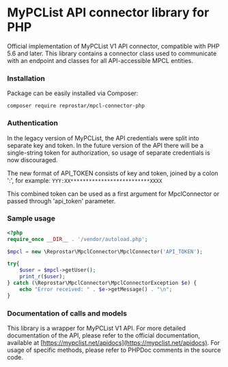 # MyPCList API connector library for PHP
Official implementation of MyPCList V1 API connector, compatible with PHP 5.6 and later. This library contains a connector
class used to communicate with an endpoint and classes for all API-accessible MPCL entities.

### Installation
Package can be easily installed via Composer:

```
composer require reprostar/mpcl-connector-php
```

### Authentication
In the legacy version of MyPCList, the API credentials were split into separate key and token. In the future version 
of the API there will be a single-string token for authorization, so usage of separate credentials is now discouraged.

The new format of API_TOKEN consists of key and token, joined by a colon ':', for example:
```YYY:XX**************************XXXX```

This combined token can be used as a first argument for MpclConnector or passed through 'api_token' parameter. 

### Sample usage
```php
<?php
require_once __DIR__ . '/vendor/autoload.php';

$mpcl = new \Reprostar\MpclConnector\MpclConnector('API_TOKEN');

try{
    $user = $mpcl->getUser();
    print_r($user);
} catch (\Reprostar\MpclConnector\MpclConnectorException $e) {
    echo "Error received: " . $e->getMessage() . "\n";
}
```

### Documentation of calls and models
This library is a wrapper for MyPCList V1 API. For more detailed documentation of the API, please refer to the
official documentation, available at [https://mypclist.net/apidocs](https://mypclist.net/apidocs). For usage of
specific methods, please refer to PHPDoc comments in the source code.